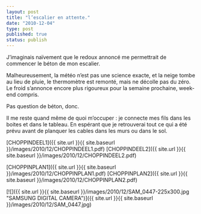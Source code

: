 ```yaml
---
layout: post
title: "l’escalier en attente."
date: "2010-12-04"
type: post
published: true
status: publish
---
```


J’imaginais naïvement que le redoux annoncé me permettrait de commencer le béton de mon escalier.

Malheureusement, la météo n’est pas une science exacte, et la neige tombe au lieu de pluie, le thermomètre est remonté, mais ne décolle pas du zéro. Le froid s’annonce encore plus rigoureux pour la semaine prochaine, week-end compris.

Pas question de béton, donc.

Il me reste quand même de quoi m’occuper : je connecte mes fils dans les boites et dans le tableau. En espérant que je retrouverai tout ce qui a été prévu avant de planquer les cables dans les murs ou dans le sol.

[CHOPPINDEEL1]({{ site.url }}{{ site.baseurl }}/images/2010/12/CHOPPINDEEL1.pdf) [CHOPPINDEEL2]({{ site.url }}{{ site.baseurl }}/images/2010/12/CHOPPINDEEL2.pdf)

[CHOPPINPLAN1]({{ site.url }}{{ site.baseurl }}/images/2010/12/CHOPPINPLAN1.pdf) [CHOPPINPLAN2]({{ site.url }}{{ site.baseurl }}/images/2010/12/CHOPPINPLAN2.pdf)

[![]({{ site.url }}{{ site.baseurl }}/images/2010/12/SAM_0447-225x300.jpg "SAMSUNG DIGITAL CAMERA")]({{ site.url }}{{ site.baseurl }}/images/2010/12/SAM_0447.jpg)
